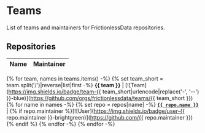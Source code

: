# Teams

List of teams and maintainers for FrictionlessData repositories.

## Repositories

Name  |  Maintainer
----- |  ----------
{% for team, names in teams.items() -%}
{% set team_short = team.split('/')|reverse|list|first -%}
**{{ team }}** | [![Team](https://img.shields.io/badge/team-{{ team_short|urlencode|replace('-', '--') }}-blue)](https://github.com/orgs/frictionlessdata/teams/{{ team_short }})
{% for name in names -%}
{% set repo = repos[name] -%}
**<a href="https://github.com/frictionlessdata/{{ repo.name }}">`{{ repo.name }}`</a>** | {% if repo.maintainer %}[![User](https://img.shields.io/badge/user-{{ repo.maintainer }}-brightgreen)](https://github.com/{{ repo.maintainer }}){% endif %}
{% endfor -%}
{% endfor -%}

